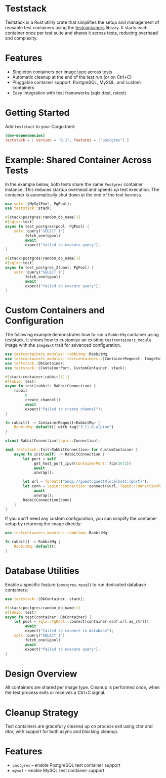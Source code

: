# Teststack

Teststack is a Rust utility crate that simplifies the setup and management of reusable test containers using the  [testcontainers](https://docs.rs/testcontainers/latest/testcontainers/) library. It starts each container once per test suite and shares it across tests, reducing overhead and complexity.

# Features

- Singleton containers per image type across tests
- Automatic cleanup at the end of the test run (or on Ctrl+C)
- Pluggable container support: PostgreSQL, MySQL, and custom containers
- Easy integration with test frameworks (sqlx::test, rstest)

# Getting Started

Add `teststack` to your Cargo.toml:

```toml
[dev-dependencies]
teststack = { version = "0.1", features = ["postgres"] }
```

# Example: Shared Container Across Tests

In the example below, both tests share the same `Postgres` container instance. This reduces startup overhead and speeds up test execution. The container is automatically shut down at the end of the test harness.

```rust
use sqlx::{MySqlPool, PgPool};
use teststack::stack;

#[stack(postgres(random_db_name))]
#[sqlx::test]
async fn test_postgres(pool: PgPool) {
    sqlx::query("SELECT 1")
        .fetch_one(&pool)
        .await
        .expect("failed to execute query");
}

#[stack(postgres(random_db_name))]
#[sqlx::test]
async fn test_postgres_2(pool: PgPool) {
    sqlx::query("SELECT 1")
        .fetch_one(&pool)
        .await
        .expect("failed to execute query");
}
```

# Custom Containers and Configuration

The following example demonstrates how to run a `RabbitMq` container using teststack. It shows how to customize an existing `testcontainers_module` image with the `ImageExt` trait for advanced configuration.

```rust
use testcontainers_modules::rabbitmq::RabbitMq;
use testcontainers_modules::testcontainers::{ContainerRequest, ImageExt};
use teststack::DbContainer;
use teststack::{ContainerPort, CustomContainer, stack};

#[stack(container(rabbit()))]
#[tokio::test]
async fn test(rabbit: RabbitConnection) {
    rabbit
        .0
        .create_channel()
        .await
        .expect("failed to create channel");
}

fn rabbit() -> ContainerRequest<RabbitMq> {
    RabbitMq::default().with_tag("3.11.0-alpine")
}

struct RabbitConnection(lapin::Connection);

impl teststack::Init<RabbitConnection> for CustomContainer {
    async fn init(self) -> RabbitConnection {
        let port = self
            .get_host_port_ipv4(ContainerPort::Tcp(5672))
            .await
            .unwrap();

        let url = format!("amqp://guest:guest@localhost:{port}");
        let conn = lapin::Connection::connect(&url, lapin::ConnectionProperties::default())
            .await
            .unwrap();
        RabbitConnection(conn)
    }
}
```

If you don't need any custom configuration, you can simplify the container setup by returning the image directly:

```rust
use testcontainers_modules::rabbitmq::RabbitMq;

fn rabbit() -> RabbitMq {
    RabbitMq::default()
}

```

# Database Utilities

Enable a specific feature (`postgres`, `mysql`) to run dedicated database containers:

```rust
use teststack::{DbContainer, stack};

#[stack(postgres(random_db_name))]
#[tokio::test]
async fn test(container: DbContainer) {
    let pool = sqlx::PgPool::connect(container.conf.url.as_str())
        .await
        .expect("failed to connect to database");
    sqlx::query("SELECT 1")
        .fetch_one(&pool)
        .await
        .expect("failed to execute query");
}
```

# Design Overview

All containers are shared per image type.
Cleanup is performed once, when the test process exits or receives a Ctrl+C signal.


# Cleanup Strategy

Test containers are gracefully cleaned up on process exit using ctor and dtor, with support for both async and blocking cleanup.

# Features

* `postgres` – enable PostgreSQL test container support
* `mysql` – enable MySQL test container support


